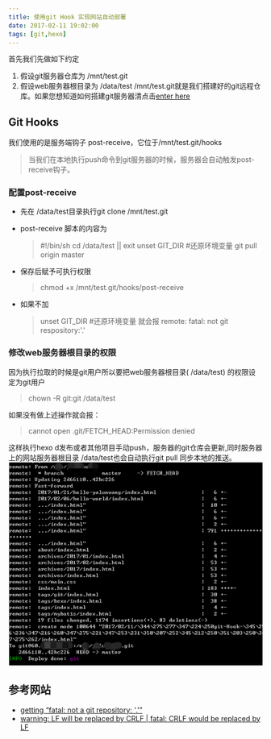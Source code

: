 ```yaml
---
title: 使用git Hook 实现网站自动部署
date: 2017-02-11 19:02:00
tags: [git,hexo]
---
```


首先我们先做如下约定
1. 假设git服务器仓库为 /mnt/test.git
2. 假设web服务器根目录为 /data/test
 /mnt/test.git就是我们搭建好的git远程仓库。如果您想知道如何搭建git服务器清点击[enter  here][1]
  <!--more -->
 ## Git Hooks
我们使用的是服务端钩子 
post-receive，它位于/mnt/test.git/hooks
 >当我们在本地执行push命令到git服务器的时候，服务器会自动触发post-receive钩子。

### 配置post-receive
- 先在 /data/test目录执行git clone /mnt/test.git
- post-receive 脚本的内容为
	 >#!/bin/sh
cd /data/test || exit
unset GIT_DIR #还原环境变量
git pull origin master
- 保存后赋予可执行权限
	>chmod +x  /mnt/test.git/hooks/post-receive

- 如果不加
	>unset GIT_DIR #还原环境变量
就会报 
remote: fatal: not git respository:'.'

### 修改web服务器根目录的权限
因为执行拉取的时候是git用户所以要把web服务器根目录( /data/test) 的权限设定为git用户
>chown -R git:git  /data/test

如果没有做上述操作就会报：
>cannot open .git/FETCH_HEAD:Permission denied


这样执行hexo d发布或者其他项目手动push，服务器的git仓库会更新,同时服务器上的网站服务器根目录 /data/test也会自动执行git pull 同步本地的推送。
![](/images/hexod.png)

  [1]: http://yalunwang.com/2017/02/10/centos%E6%90%AD%E5%BB%BAgit%E6%9C%8D%E5%8A%A1%E5%99%A8/
  
  ## 参考网站
-  [getting “fatal: not a git repository: '.'”](http://stackoverflow.com/questions/4043609/getting-fatal-not-a-git-repository-when-using-post-update-hook-to-execut)
-  [ warning: LF will be replaced by CRLF | fatal: CRLF would be replaced by LF](http://blog.csdn.net/feng88724/article/details/11600375)